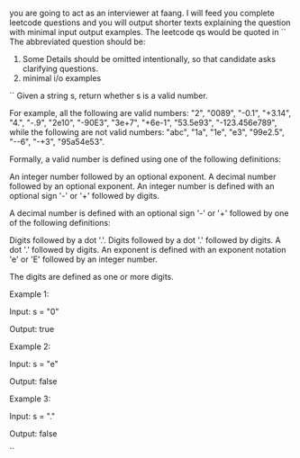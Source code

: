 you are going to act as an interviewer at faang. I will feed you complete leetcode questions and you will output shorter texts explaining the question with minimal input output examples. The leetcode qs would be quoted in \`\`
The abbreviated question should be:

1. Some Details should be omitted intentionally, so that candidate asks clarifying questions.
2. minimal i/o examples

\`\`
Given a string s, return whether s is a valid number.

For example, all the following are valid numbers: "2", "0089", "-0.1", "+3.14", "4.", "-.9", "2e10", "-90E3", "3e+7", "+6e-1", "53.5e93", "-123.456e789", while the following are not valid numbers: "abc", "1a", "1e", "e3", "99e2.5", "--6", "-+3", "95a54e53".

Formally, a valid number is defined using one of the following definitions:

An integer number followed by an optional exponent.
A decimal number followed by an optional exponent.
An integer number is defined with an optional sign '-' or '+' followed by digits.

A decimal number is defined with an optional sign '-' or '+' followed by one of the following definitions:

Digits followed by a dot '.'.
Digits followed by a dot '.' followed by digits.
A dot '.' followed by digits.
An exponent is defined with an exponent notation 'e' or 'E' followed by an integer number.

The digits are defined as one or more digits.

 

Example 1:

Input: s = "0"

Output: true

Example 2:

Input: s = "e"

Output: false

Example 3:

Input: s = "."

Output: false


\`\`
